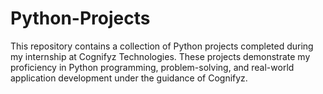 # Python-Projects
This repository contains a collection of Python projects completed during my internship at Cognifyz Technologies. These projects demonstrate my proficiency in Python programming, problem-solving, and real-world application development under the guidance of Cognifyz.
